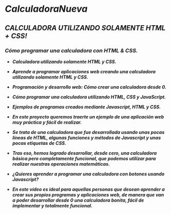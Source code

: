 # **_CalculadoraNueva_**

## **_CALCULADORA UTILIZANDO SOLAMENTE HTML + CSS!_**

### **_Cómo programar una calculadora con HTML & CSS._**

- **_Calculadora utilizando solamente HTML y CSS._**
  
- **_Aprende a programar aplicaciones web creando una calculadora utilizando solamente HTML y CSS._**

- **_Programación y desarrollo web: Cómo crear una calculadora desde 0._**

- **_Cómo programar una calculadora utilizando HTML, CSS y JavaScript._**

- **_Ejemplos de programas creados mediante Javascript, HTML y CSS._**

- **_En este proyecto queremos traerte un ejemplo de una aplicación web muy práctica y fácil de realizar._**

- **_Se trata de una calculadora que fue desarrollada usando unas pocas líneas de HTML, algunas funciones y métodos de Javascript y unas pocas etiquetas de CSS._**

- **_Tras eso, hemos logrado desarrollar, desde cero, una calculadora básica pero completamente funcional, que podemos utilizar para realizar nuestras operaciones matemáticas._**

- **_¿Quieres aprender a programar una calculadora con botones usando Javascript?_**

- **_En este vídeo es ideal para aquellas personas que desean aprender a crear sus propios programas y aplicaciones web, de manera que van a poder desarrollar desde 0 una calculadora bonita, fácil de implementar y totalmente funcional._**
